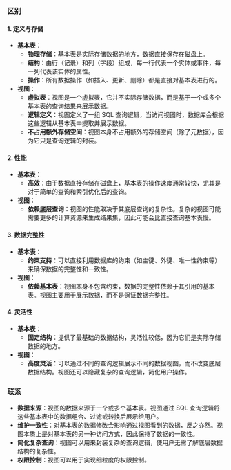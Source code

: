 ### 区别

#### 1. **定义与存储**

- **基本表**：
  - **物理存储**：基本表是实际存储数据的地方，数据直接保存在磁盘上。
  - **结构**：由行（记录）和列（字段）组成，每一行代表一个实体或事件，每一列代表该实体的属性。
  - **操作**：所有数据操作（如插入、更新、删除）都是直接对基本表进行的。
- **视图**：
  - **虚拟表**：视图是一个虚拟表，它并不实际存储数据，而是基于一个或多个基本表的查询结果来展示数据。
  - **逻辑定义**：视图定义了一组 SQL 查询逻辑，当访问视图时，数据库会根据这些逻辑从基本表中提取并展示数据。
  - **不占用额外存储空间**：视图本身不占用额外的存储空间（除了元数据），因为它只是查询逻辑的封装。

#### 2. **性能**

- **基本表**：
  - **高效**：由于数据直接存储在磁盘上，基本表的操作速度通常较快，尤其是对于简单的查询和索引优化后的查询。
- **视图**：
  - **依赖底层查询**：视图的性能取决于其底层查询的复杂性。复杂的视图可能需要更多的计算资源来生成结果集，因此可能会比直接查询基本表慢。

#### 3. **数据完整性**

- **基本表**：
  - **约束支持**：可以直接利用数据库的约束（如主键、外键、唯一性约束等）来确保数据的完整性和一致性。
- **视图**：
  - **依赖基本表**：视图本身不包含约束，数据的完整性依赖于其引用的基本表。视图主要用于展示数据，而不是保证数据完整性。

#### 4. **灵活性**

- **基本表**：
  - **固定结构**：提供了最基础的数据结构，灵活性较低，因为它们是实际存储数据的地方。
- **视图**：
  - **高度灵活**：可以通过不同的查询逻辑展示不同的数据视图，而不改变底层数据结构。视图还可以隐藏复杂的查询逻辑，简化用户操作。

### 联系

- **数据来源**：视图的数据来源于一个或多个基本表。视图通过 SQL 查询逻辑将这些基本表中的数据组合、过滤或转换后展示给用户。
- **维护一致性**：对基本表的数据修改会影响通过视图看到的数据，反之亦然。视图本质上是对基本表的另一种访问方式，因此保持了数据的一致性。
- **简化复杂查询**：视图可以用来封装复杂的查询逻辑，使用户无需了解底层数据结构的复杂性。
- **权限控制**：视图可以用于实现细粒度的权限控制。

